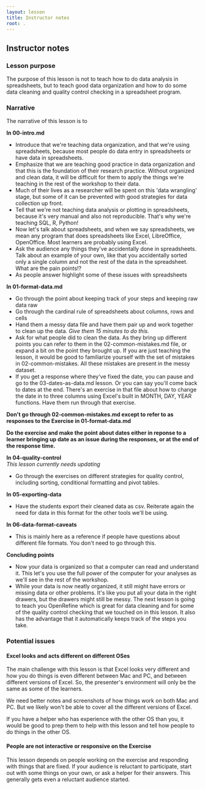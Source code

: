 ```yaml
---
layout: lesson
title: Instructor notes
root: .
---
```


## Instructor notes

### Lesson purpose

The purpose of this lesson is not to teach how to do data analysis in spreadsheets, 
but to teach good data organization and how to do some data cleaning and 
quality control checking in a spreadsheet program.

### Narrative

The narrative of this lesson is to 

**In 00-intro.md**
- Introduce that we're teaching data organization, and that we're using
spreadsheets, because most people do data entry in spreadsheets or 
have data in spreadsheets.
- Emphasize that we are teaching good practice in data organization and that
this is the foundation of their research practice. Without organized and clean
data, it will be difficult for them to apply the things we're teaching in the
rest of the workshop to their data.
- Much of their lives as a researcher will be spent on this 'data wrangling' stage, but
some of it can be prevented with good strategies for data collection up front.
- Tell that we're not teaching data analysis or plotting in spreadsheets, because it's
very manual and also not reproducible. That's why we're teaching SQL, R, Python!
- Now let's talk about spreadsheets, and when we say spreadsheets, we mean any program that
does spreadsheets like Excel, LibreOffice, OpenOffice. Most learners are probably using Excel.
- Ask the audience any things they've accidentally done in spreadsheets. Talk about an example of your own, like that you accidentally sorted only a single column and not the rest
of the data in the spreadsheet. What are the pain points!?
- As people answer highlight some of these issues with spreadsheets

**In 01-format-data.md**
- Go through the point about keeping track of your steps and keeping raw data raw
- Go through the cardinal rule of spreadsheets about columns, rows and cells
- Hand them a messy data file and have them pair up and work together to clean up the data. 
*Give them 15 minutes to do this.* 
- Ask for what people did to clean the data. As they bring up different points you can
refer to them in the 02-common-mistakes.md file, or expand a bit on the point they brought up.
If you are just teaching the lesson, it would be good to familiarize yourself with 
the set of mistakes in 02-common-mistakes. All these mistakes are present in the messy
dataset. 
- If you get a response where they've fixed the date, you can pause and go to the 
03-dates-as-data.md lesson. Or you can say you'll come back to dates at the end. 
There's an exercise in that file about how to change the
date in to three columns using Excel's built in MONTH, DAY, YEAR functions. Have them
run through that exercise. 

**Don't go through 02-common-mistakes.md except to refer to as responses to the Exercise in
01-format-data.md**

**Do the exercise and make the point about dates either in reponse to a learner bringing
up date as an issue during the responses, or at the end of the response time.**

**In 04-quality-control**  
*This lesson currently needs updating*  
- Go through the exercises on different strategies for quality control, including
sorting, conditional formatting and pivot tables. 

**In 05-exporting-data**  
- Have the students export their cleaned data as csv. Reiterate again the need for
data in this format for the other tools we'll be using.

**In 06-data-format-caveats**  
- This is mainly here as a reference if people have questions about different file formats. 
You don't need to go through this. 

**Concluding points**  
- Now your data is organized so that a computer can read and understand it. This
let's you use the full power of the computer for your analyses as we'll see in the
rest of the workshop. 
- While your data is now neatly organized, it still might have errors or missing data
or other problems. It's like you put all your data in the right drawers, but the
drawers might still be messy. The next lesson is going to teach you OpenRefine which 
is great for data cleaning and for some of the quality control checking that we touched on 
in this lesson. It also has the advantage that it automatically keeps track of the
steps you take. 

### Potential issues

#### Excel looks and acts different on different OSes

The main challenge with this lesson is that Excel looks very different and how you
do things is even different between Mac and PC, and between different versions of
Excel. So, the presenter's environment will only be the same as some of the learners. 

We need better notes and screenshots of how things work on both Mac and PC. But we
likely won't be able to cover all the different versions of Excel. 

If you have a helper who has experience with the other OS than you, it would be good
to prep them to help with this lesson and tell how people to do things in the other OS.

#### People are not interactive or responsive on the Exercise

This lesson depends on people working on the exercise and responding with things
that are fixed. If your audience is reluctant to participate, start out with
some things on your own, or ask a helper for their answers. This generally gets
even a reluctant audience started. 
